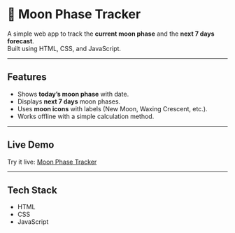 # 🌙 Moon Phase Tracker

A simple web app to track the **current moon phase** and the **next 7 days forecast**.  
Built using HTML, CSS, and JavaScript.

---

## Features
- Shows **today’s moon phase** with date.  
- Displays **next 7 days** moon phases.  
- Uses **moon icons** with labels (New Moon, Waxing Crescent, etc.).  
- Works offline with a simple calculation method.  

---

## Live Demo
Try it live: [Moon Phase Tracker](https://sree1710.github.io/Moon_Phase_Tracker/)

---

## Tech Stack
- HTML  
- CSS  
- JavaScript  
